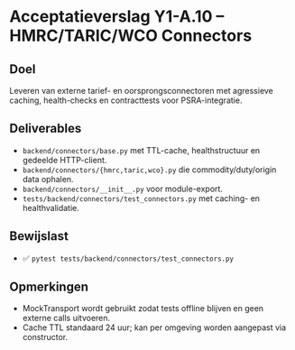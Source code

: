 # Acceptatieverslag Y1-A.10 – HMRC/TARIC/WCO Connectors

## Doel
Leveren van externe tarief- en oorsprongsconnectoren met agressieve caching, health-checks en contracttests voor PSRA-integratie.

## Deliverables
- `backend/connectors/base.py` met TTL-cache, healthstructuur en gedeelde HTTP-client.
- `backend/connectors/{hmrc,taric,wco}.py` die commodity/duty/origin data ophalen.
- `backend/connectors/__init__.py` voor module-export.
- `tests/backend/connectors/test_connectors.py` met caching- en healthvalidatie.

## Bewijslast
- ✅ `pytest tests/backend/connectors/test_connectors.py`

## Opmerkingen
- MockTransport wordt gebruikt zodat tests offline blijven en geen externe calls uitvoeren.
- Cache TTL standaard 24 uur; kan per omgeving worden aangepast via constructor.
